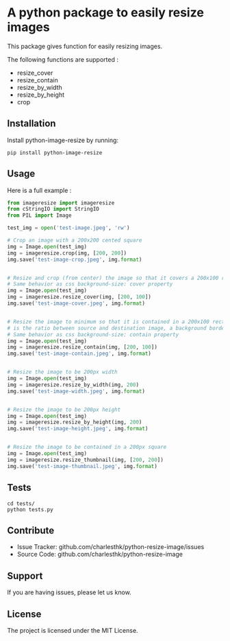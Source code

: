 A python package to easily resize images
========================================

This package gives function for easily resizing images.

The following functions are supported :

* resize_cover 
* resize_contain 
* resize_by_width 
* resize_by_height 
* crop 


Installation
------------

Install python-image-resize by running:

```
pip install python-image-resize
```


Usage
-----

Here is a full example :

```python
from imageresize import imageresize
from cStringIO import StringIO
from PIL import Image

test_img = open('test-image.jpeg', 'rw')

# Crop an image with a 200x200 cented square
img = Image.open(test_img)
img = imageresize.crop(img, [200, 200])
img.save('test-image-crop.jpeg', img.format)


# Resize and crop (from center) the image so that it covers a 200x100 rectangle
# Same behavior as css background-size: cover property
img = Image.open(test_img)
img = imageresize.resize_cover(img, [200, 100])
img.save('test-image-cover.jpeg', img.format)


# Resize the image to minimum so that it is contained in a 200x100 rectangle
# is the ratio between source and destination image, a background border is created
# Same behavior as css background-size: contain property
img = Image.open(test_img)
img = imageresize.resize_contain(img, [200, 100])
img.save('test-image-contain.jpeg', img.format)


# Resize the image to be 200px width
img = Image.open(test_img)
img = imageresize.resize_by_width(img, 200)
img.save('test-image-width.jpeg', img.format)


# Resize the image to be 200px height
img = Image.open(test_img)
img = imageresize.resize_by_height(img, 200)
img.save('test-image-height.jpeg', img.format)


# Resize the image to be contained in a 200px square
img = Image.open(test_img)
img = imageresize.resize_thumbnail(img, [200, 200])
img.save('test-image-thumbnail.jpeg', img.format)
```

Tests
----------

```
cd tests/
python tests.py
```


Contribute
----------

- Issue Tracker: github.com/charlesthk/python-resize-image/issues
- Source Code: github.com/charlesthk/python-resize-image


Support
-------

If you are having issues, please let us know.


License
-------

The project is licensed under the MIT License.
